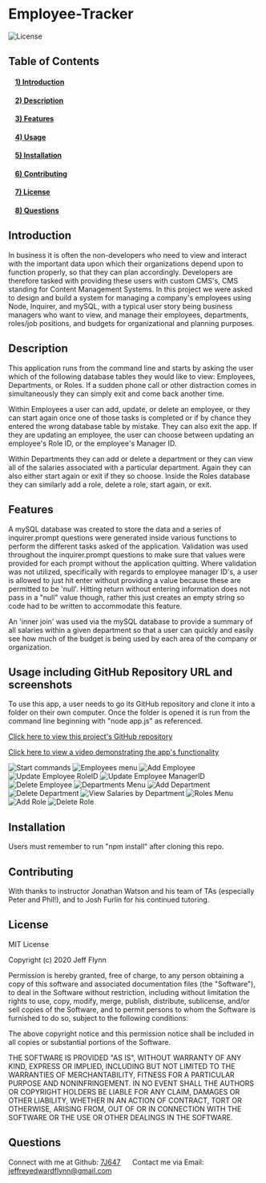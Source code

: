 # Employee-Tracker

![License](https://img.shields.io/badge/license-MIT-green)
## Table of Contents
#### &nbsp;&nbsp;&nbsp;&nbsp;[1)&nbsp;Introduction](#introduction)
#### &nbsp;&nbsp;&nbsp;&nbsp;[2)&nbsp;Description](#description)
#### &nbsp;&nbsp;&nbsp;&nbsp;[3)&nbsp;Features](#features)
#### &nbsp;&nbsp;&nbsp;&nbsp;[4)&nbsp;Usage](#Usage-including-GitHub-Repository-URL-and-screenshots)
#### &nbsp;&nbsp;&nbsp;&nbsp;[5)&nbsp;Installation](#installation)
#### &nbsp;&nbsp;&nbsp;&nbsp;[6)&nbsp;Contributing](#contributing)
#### &nbsp;&nbsp;&nbsp;&nbsp;[7)&nbsp;License](#license)
#### &nbsp;&nbsp;&nbsp;&nbsp;[8)&nbsp;Questions](#questions)
    
## Introduction 

In business it is often the non-developers who need to view and interact with the important data upon which their organizations depend upon to function properly, so that they can plan accordingly.  Developers are therefore tasked with providing these users with custom CMS's, CMS standing for Content Management Systems.  In this project we were asked to design and build a system for managing a company's employees using Node, Inquirer, and mySQL, with a typical user story being business managers who want to view, and manage their employees, departments, roles/job positions, and budgets for organizational and planning purposes.

## Description

This application runs from the command line and starts by asking the user which of the following database tables they would like to view:  Employees, Departments, or Roles.  If a sudden phone call or other distraction comes in simultaneously they can simply exit and come back another time.

Within Employees a user can add, update, or delete an employee, or they can start again once one of those tasks is completed or if by chance they entered the wrong database table by mistake.  They can also exit the app.  If they are updating an employee, the user can choose between updating an employee's Role ID, or the employee's Manager ID.

Within Departments they can add or delete a department or they can view all of the salaries associated with a particular department.  Again they can also either start again or exit if they so choose.  Inside the Roles database they can similarly add a role, delete a role, start again, or exit.

## Features

A mySQL database was created to store the data and a series of inquirer.prompt questions were generated inside various functions to perform the different tasks asked of the application.  Validation was used throughout the inquirer.prompt questions to make sure that values were provided for each prompt without the application quitting.  Where validation was not utilized, specifically with regards to employee manager ID's, a user is allowed to just hit enter without providing a value because these are permitted to be 'null'.  Hitting return without entering information does not pass in a "null" value though, rather this just creates an empty string so code had to be written to accommodate this feature.

An 'inner join' was used via the mySQL database to provide a summary of all salaries within a given department so that a user can quickly and easily see how much of the budget is being used by each area of the company or organization.

## Usage including GitHub Repository URL and screenshots

To use this app, a user needs to go its GitHub repository and clone it into a folder on their own computer.  Once the folder is opened it is run from the command line beginning with "node app.js" as referenced.

<a href="https://github.com/7J647/Employee-Tracker">Click here to view this project's GitHub repository</a>

<a href="https://drive.google.com/file/d/1vp6uCC-voGH1UmS0-A8bt8cA9QQLFMOg/view">Click here to view a video demonstrating the app's functionality</a>

<img src ="./image1.png" alt= "Start commands">
<img src ="./image2.png" alt= "Employees menu">
<img src ="./image3.png" alt= "Add Employee">
<img src ="./image4.png" alt= "Update Employee RoleID">
<img src ="./image5.png" alt= "Update Employee ManagerID">
<img src ="./image6.png" alt= "Delete Employee">
<img src ="./image7.png" alt= "Departments Menu">
<img src ="./image8.png" alt= "Add Department">
<img src ="./image9.png" alt= "Delete Department">
<img src ="./image10.png" alt= "View Salaries by Department">
<img src ="./image11.png" alt= "Roles Menu">
<img src ="./image12.png" alt= "Add Role">
<img src ="./image13.png" alt= "Delete Role">

<br>

## Installation

Users must remember to run "npm install" after cloning this repo.

## Contributing

With thanks to instructor Jonathan Watson and his team of TAs (especially Peter and Phil!), and to Josh Furlin for 
his continued tutoring.

## License

MIT License

Copyright (c) 2020 Jeff Flynn

Permission is hereby granted, free of charge, to any person obtaining a copy
of this software and associated documentation files (the "Software"), to deal
in the Software without restriction, including without limitation the rights
to use, copy, modify, merge, publish, distribute, sublicense, and/or sell
copies of the Software, and to permit persons to whom the Software is
furnished to do so, subject to the following conditions:

The above copyright notice and this permission notice shall be included in all
copies or substantial portions of the Software.

THE SOFTWARE IS PROVIDED "AS IS", WITHOUT WARRANTY OF ANY KIND, EXPRESS OR
IMPLIED, INCLUDING BUT NOT LIMITED TO THE WARRANTIES OF MERCHANTABILITY,
FITNESS FOR A PARTICULAR PURPOSE AND NONINFRINGEMENT. IN NO EVENT SHALL THE
AUTHORS OR COPYRIGHT HOLDERS BE LIABLE FOR ANY CLAIM, DAMAGES OR OTHER
LIABILITY, WHETHER IN AN ACTION OF CONTRACT, TORT OR OTHERWISE, ARISING FROM,
OUT OF OR IN CONNECTION WITH THE SOFTWARE OR THE USE OR OTHER DEALINGS IN THE
SOFTWARE.

## Questions

Connect with me at Github: <a href="https://github.com/7J647">7J647</a> &nbsp;&nbsp;&nbsp;&nbsp;
Contact me via Email: [jeffreyedwardflynn@gmail.com](mailto:jeffreyedwardflynn@gmail.com)
 